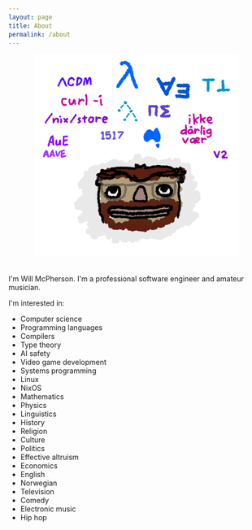 ```yaml
---
layout: page
title: About
permalink: /about
---
```


<div align="center"><img src="/assets/images/about.png" width="400" /></div>

<br>

I'm Will McPherson. I'm a professional software engineer and amateur musician.

I'm interested in:
- Computer science
- Programming languages
- Compilers
- Type theory
- AI safety
- Video game development
- Systems programming
- Linux
- NixOS
- Mathematics
- Physics
- Linguistics
- History
- Religion
- Culture
- Politics
- Effective altruism
- Economics
- English
- Norwegian
- Television
- Comedy
- Electronic music
- Hip hop

